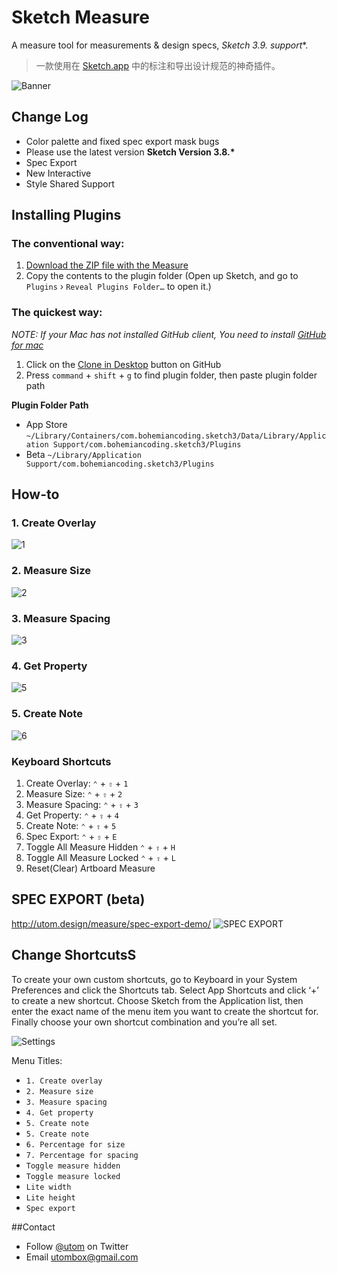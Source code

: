 # Sketch Measure

A measure tool for measurements & design specs, **Sketch 3.9.* support**. 
>一款使用在 [Sketch.app](http://sketchapp.com) 中的标注和导出设计规范的神奇插件。

![Banner](http://utom.design/measure/256.png)
## Change Log
* Color palette and fixed spec export mask bugs
* Please use the latest version **Sketch Version 3.8.\***
* Spec Export
* New Interactive
* Style Shared Support

## Installing Plugins
### The conventional way:
1. [Download the ZIP file with the Measure](https://github.com/utom/sketch-measure/archive/master.zip)
2. Copy the contents to the plugin folder (Open up Sketch, and go to `Plugins` › `Reveal Plugins Folder…` to open it.)

### The quickest way:

_NOTE: If your Mac has not installed GitHub client, You need to install [GitHub for mac](https://mac.github.com)_

1. Click on the [Clone in Desktop](github-mac://openRepo/https://github.com/utom/sketch-measure) button on GitHub
2. Press `command` + `shift` + `g` to find plugin folder, then paste plugin folder path

**Plugin Folder Path**

* App Store `~/Library/Containers/com.bohemiancoding.sketch3/Data/Library/Application Support/com.bohemiancoding.sketch3/Plugins`
* Beta `~/Library/Application Support/com.bohemiancoding.sketch3/Plugins`

## How-to

### 1. Create Overlay
![1](http://ux.utom.us/tutorial/1.gif)

### 2. Measure Size
![2](http://ux.utom.us/tutorial/2.gif)

### 3. Measure Spacing
![3](http://ux.utom.us/tutorial/3.gif)

### 4. Get Property
![5](http://ux.utom.us/tutorial/5.gif)

### 5. Create Note
![6](http://ux.utom.us/tutorial/6.gif)

### Keyboard Shortcuts
1. Create Overlay: `⌃` + `⇧` + `1`
2. Measure Size: `⌃` + `⇧` + `2`
3. Measure Spacing: `⌃` + `⇧` + `3`
4. Get Property: `⌃` + `⇧` + `4`
5. Create Note: `⌃` + `⇧` + `5`
6. Spec Export: `⌃` + `⇧` + `E`
7. Toggle All Measure Hidden `⌃` + `⇧` + `H`
8. Toggle All Measure Locked `⌃` + `⇧` + `L`
9. Reset(Clear) Artboard Measure

## SPEC EXPORT (beta)
http://utom.design/measure/spec-export-demo/
![SPEC EXPORT](http://utom.design/measure/3.pic_hd.jpg)

## Change ShortcutsS
To create your own custom shortcuts, go to Keyboard in your System Preferences and click the Shortcuts tab. Select App Shortcuts and click ‘+’ to create a new shortcut. Choose Sketch from the Application list, then enter the exact name of the menu item you want to create the shortcut for. Finally choose your own shortcut combination and you’re all set.

![Settings](http://sketchshortcuts.com/images/mac.png)

Menu Titles:

* `1. Create overlay`
* `2. Measure size`
* `3. Measure spacing`
* `4. Get property`
* `5. Create note`
* `5. Create note`
* `6. Percentage for size`
* `7. Percentage for spacing`
* `Toggle measure hidden`
* `Toggle measure locked`
* `Lite width`
* `Lite height`
* `Spec export`


##Contact

* Follow [@utom](http://twitter.com/utom) on Twitter
* Email <utombox@gmail.com>
